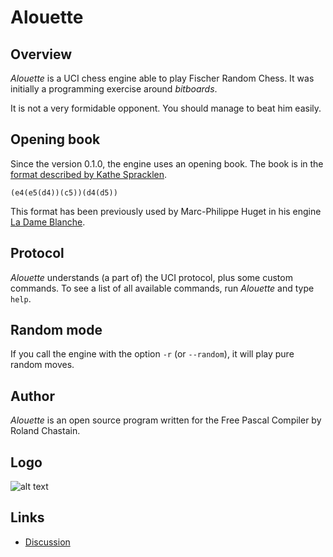 # Alouette

## Overview

*Alouette* is a UCI chess engine able to play Fischer Random Chess. It was initially a programming exercise around *bitboards*.

It is not a very formidable opponent. You should manage to beat him easily.

## Opening book

Since the version 0.1.0, the engine uses an opening book. The book is in the [format described by Kathe Spracklen](https://content.iospress.com/articles/icga-journal/icg6-1-04).

    (e4(e5(d4))(c5))(d4(d5))

This format has been previously used by Marc-Philippe Huget in his engine [La Dame Blanche](http://www.quarkchess.de/ladameblanche/).

## Protocol

*Alouette* understands (a part of) the UCI protocol, plus some custom commands. To see a list of all available commands, run *Alouette* and type `help`.

## Random mode

If you call the engine with the option `-r` (or `--random`), it will play pure random moves. 

## Author

*Alouette* is an open source program written for the Free Pascal Compiler by Roland Chastain.

## Logo

![alt text](https://codeberg.org/rchastain/alouette/raw/branch/master/logo/logo.bmp)

## Links

- [Discussion](https://talkchess.com/viewtopic.php?t=70347)

